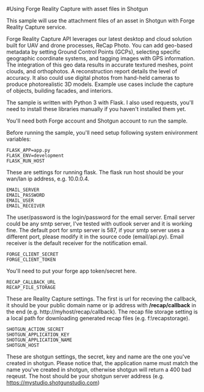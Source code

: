 #Using Forge Reality Capture with asset files in Shotgun

This sample will use the attachment files of an asset in Shotgun with Forge Reality Capture service.

Forge Reality Capture API leverages our latest desktop and cloud solution built for UAV and drone processes, ReCap Photo. You can add geo-based metadata by setting Ground Control Points (GCPs), selecting specific geographic coordinate systems, and tagging images with GPS information. The integration of this geo data results in accurate textured meshes, point clouds, and orthophotos. A reconstruction report details the level of accuracy. It also could use digital photos from hand-held cameras to produce photorealistic 3D models. Example use cases include the capture of objects, building facades, and interiors.

The sample is written with Python 3 with Flask. I also used requests, you'll need to install these libraries manually if you haven't installed them yet.

You'll need both Forge account and Shotgun account to run the sample.

Before running the sample, you'll need setup following system enivironment variables:

	FLASK_APP=app.py
	FLASK_ENV=development
	FLASK_RUN_HOST 

These are settings for running flask. The flask run host should be your wan/lan ip address, e.g. 10.0.0.4.


	EMAIL_SERVER
	EMAIL_PASSWORD
	EMAIL_USER
	EMAIL_RECEIVER

The user/password is the login/password for the email server. Email server could be any smtp server, I've tested with outlook server and it is working fine. The default port for smtp server is 587, if your smtp server uses a different port, please modify it in the source code (email/api.py). Email receiver is the default receiver for the notification email.

	FORGE_CLIENT_SECRET
	FORGE_CLIENT_TOKEN

You'll need to put your forge app token/secret here.

	RECAP_CALLBACK_URL
	RECAP_FILE_STORAGE

These are Reality Capture settings. The first is url for receving the callback, it should be your public domain name or ip address with **/recap/callback** in the end (e.g. http://myhost/recap/callback). The recap file storage setting is a local path for downloading generated recap files (e.g. f:\recapstorage).

	SHOTGUN_ACTION_SECRET
	SHOTGUN_APPLICATION_KEY
	SHOTGUN_APPLICATION_NAME
	SHOTGUN_HOST

These are shotgun settings, the secret, key and name are the one you've created in shotgun. Please notice that, the application name must match the name you've created in shotgun, otherwise shotgun will return a 400 bad reqeust. The host should be your shotgun server address (e.g. https://mystudio.shotgunstudio.com)